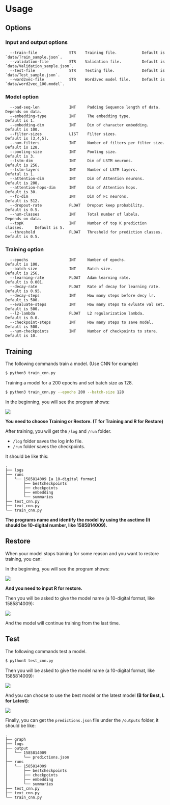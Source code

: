 # Usage

## Options

### Input and output options

```
  --train-file              STR    Training file.      		Default is `data/Train_sample.json`.
  --validation-file         STR    Validation file.      	Default is `data/Validation_sample.json`.
  --test-file               STR    Testing file.       		Default is `data/Test_sample.json`.
  --word2vec-file           STR    Word2vec model file.		Default is `data/word2vec_100.model`.
```

### Model option

```
  --pad-seq-len             INT     Padding Sequence length of data.        Depends on data.
  --embedding-type          INT     The embedding type.                     Default is 1.
  --embedding-dim           INT     Dim of character embedding.             Default is 100.
  --filter-sizes            LIST    Filter sizes.                           Default is [3,4,5].
  --num-filters             INT     Number of filters per filter size.      Default is 128.  
  --pooling-size            INT     Pooling size.                           Default is 3.
  --lstm-dim                INT     Dim of LSTM neurons.                    Default is 256.
  --lstm-layers             INT     Number of LSTM layers.                  Defatul is 1.
  --attention-dim           INT     Dim of Attention neurons.               Default is 200.
  --attention-hops-dim      INT     Dim of Attention hops.                  Default is 30.
  --fc-dim                  INT     Dim of FC neurons.                      Default is 512.
  --dropout-rate            FLOAT   Dropout keep probability.               Default is 0.5.
  --num-classes             INT     Total number of labels.                 Depends on data.
  --topK                    INT     Number of top K prediction classes.     Default is 5.
  --threshold               FLOAT   Threshold for prediction classes.       Default is 0.5.
```

### Training option

```
  --epochs                  INT     Number of epochs.                       Default is 100.
  --batch-size              INT     Batch size.                             Default is 256.
  --learning-rate           FLOAT   Adam learning rate.                     Default is 0.001.
  --decay-rate              FLOAT   Rate of decay for learning rate.        Default is 0.95.
  --decay-steps             INT     How many steps before decy lr.          Default is 500.
  --evaluate-steps          INT     How many steps to evluate val set.      Default is 500.
  --l2-lambda               FLOAT   L2 regularization lambda.               Default is 0.0.
  --checkpoint-steps        INT     How many steps to save model.           Default is 500.
  --num-checkpoints         INT     Number of checkpoints to store.         Default is 10.
```

## Training

The following commands train a model. (Use CNN for example)

```bash
$ python3 train_cnn.py
```

Training a model for a 200 epochs and set batch size as 128.

```bash
$ python3 train_cnn.py --epochs 200 --batch-size 128
```

In the beginning, you will see the program shows:

![](https://live.staticflickr.com/65535/49726025868_da2759aaea_o.png)

**You need to choose Training or Restore. (T for Training and R for Restore)**

After training, you will get the `/log` and  `/run` folder.

- `/log` folder saves the log info file.
- `/run` folder saves the checkpoints.

It should be like this:

```text
.
├── logs
├── runs
│   └── 1585814009 [a 10-digital format]
│       ├── bestcheckpoints
│       ├── checkpoints
│       ├── embedding
│       └── summaries
├── test_cnn.py
├── text_cnn.py
└── train_cnn.py
```

**The programs name and identify the model by using the asctime (It should be 10-digital number, like 1585814009).** 

## Restore

When your model stops training for some reason and you want to restore training, you can:

In the beginning, you will see the program shows:

![](https://live.staticflickr.com/65535/49726620511_f2e3abdfac_o.png)

**And you need to input R for restore.**

Then you will be asked to give the model name (a 10-digital format, like 1585814009):

![](https://live.staticflickr.com/65535/49726066673_1732b92b96_o.png)

And the model will continue training from the last time.

## Test

The following commands test a model.

```bash
$ python3 test_cnn.py
```

Then you will be asked to give the model name (a 10-digital format, like 1585814009):

![](https://live.staticflickr.com/65535/49726643681_25f83b405e_o.png)

And you can choose to use the best model or the latest model **(B for Best, L for Latest)**:

![](https://live.staticflickr.com/65535/49726644721_b552318c16_o.png)

Finally, you can get the `predictions.json` file under the `/outputs`  folder, it should be like:

```text
.
├── graph
├── logs
├── output
│   └── 1585814009
│       └── predictions.json
├── runs
│   └── 1585814009
│       ├── bestcheckpoints
│       ├── checkpoints
│       ├── embedding
│       └── summaries
├── test_cnn.py
├── text_cnn.py
└── train_cnn.py
```


